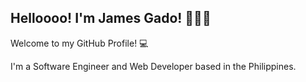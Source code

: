 ## Helloooo! I'm James Gado! 👋👋👋

Welcome to my GitHub Profile! 💻

I'm a Software Engineer and Web Developer based in the Philippines.
